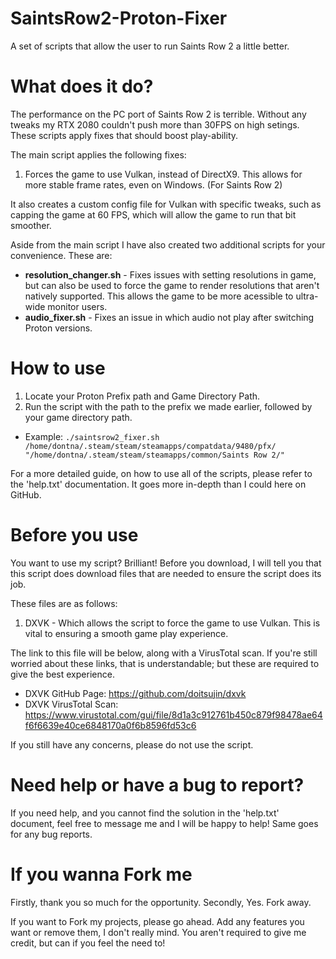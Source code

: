 # SaintsRow2-Proton-Fixer
A set of scripts that allow the user to run Saints Row 2 a little better.

# What does it do?
The performance on the PC port of Saints Row 2 is terrible. Without any tweaks my RTX 2080 couldn't push more than 30FPS on high setings. These scripts apply fixes that should boost play-ability.

The main script applies the following fixes:
1. Forces the game to use Vulkan, instead of DirectX9. This allows for more stable frame rates, even on Windows. (For Saints Row 2)

It also creates a custom config file for Vulkan with specific tweaks, such as capping the game at 60 FPS, which will allow the game to run that bit smoother.

Aside from the main script I have also created two additional scripts for your convenience. These are:
* **resolution_changer.sh** - Fixes issues with setting resolutions in game, but can also be used to force the game to render resolutions that aren't natively supported. This allows the game to be more acessible to ultra-wide monitor users.
* **audio_fixer.sh** - Fixes an issue in which audio not play after switching Proton versions.

# How to use
1. Locate your Proton Prefix path and Game Directory Path.
2. Run the script with the path to the prefix we made earlier, followed by your game directory path.
* Example: `./saintsrow2_fixer.sh /home/dontna/.steam/steam/steamapps/compatdata/9480/pfx/ "/home/dontna/.steam/steam/steamapps/common/Saints Row 2/"`

For a more detailed guide, on how to use all of the scripts, please refer to the 'help.txt' documentation. It goes more in-depth than I could here on GitHub.

# Before you use
You want to use my script? Brilliant! Before you download, I will tell you that this script does download files that are needed to ensure the script does its job. 

These files are as follows:
1. DXVK - Which allows the script to force the game to use Vulkan. This is vital to ensuring a smooth game play experience.


The link to this file will be below, along with a VirusTotal scan. If you're still worried about these links, that is understandable; but these are required to give the best experience.

* DXVK GitHub Page: https://github.com/doitsujin/dxvk
* DXVK VirusTotal Scan: https://www.virustotal.com/gui/file/8d1a3c912761b450c879f98478ae64f6f6639e40ce6848170a0f6b8596fd53c6

If you still have any concerns, please do not use the script.

# Need help or have a bug to report?
If you need help, and you cannot find the solution in the 'help.txt' document, feel free to message me and I will be happy to help! Same goes for any bug reports.

# If you wanna Fork me
Firstly, thank you so much for the opportunity. Secondly, Yes. Fork away.

If you want to Fork my projects, please go ahead. Add any features you want or remove them, I don't really mind. You aren't required to give me credit, but can if you feel the need to!
